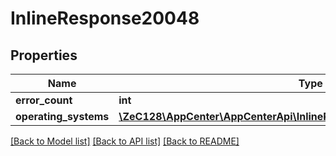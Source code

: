 # InlineResponse20048

## Properties
Name | Type | Description | Notes
------------ | ------------- | ------------- | -------------
**error_count** | **int** |  | [optional] 
**operating_systems** | [**\ZeC128\AppCenter\AppCenterApi\InlineResponse20048OperatingSystems[]**](InlineResponse20048OperatingSystems.md) |  | [optional] 

[[Back to Model list]](../README.md#documentation-for-models) [[Back to API list]](../README.md#documentation-for-api-endpoints) [[Back to README]](../README.md)


